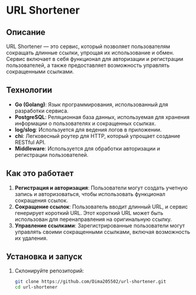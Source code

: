 # URL Shortener

## Описание

URL Shortener — это сервис, который позволяет пользователям сокращать длинные ссылки, упрощая их использование и обмен. Сервис включает в себя функционал для авторизации и регистрации пользователей, а также предоставляет возможность управлять сокращенными ссылками.

## Технологии

- **Go (Golang)**: Язык программирования, использованный для разработки сервиса.
- **PostgreSQL**: Реляционная база данных, используемая для хранения информации о пользователях и сокращенных ссылках.
- **log/slog**: Используется для ведения логов в приложении.
- **chi**: Легковесный роутер для HTTP, который упрощает создание RESTful API.
- **Middleware**: Используется для обработки авторизации и регистрации пользователей.

## Как это работает

1. **Регистрация и авторизация**: Пользователи могут создать учетную запись и авторизоваться, чтобы использовать функционал сокращения ссылок.
2. **Сокращение ссылок**: Пользователь вводит длинный URL, и сервис генерирует короткий URL. Этот короткий URL может быть использован для перенаправления на оригинальную ссылку.
3. **Управление ссылками**: Зарегистрированные пользователи могут управлять своими сокращенными ссылками, включая возможность их удаления.

## Установка и запуск

1. Склонируйте репозиторий:
   ```bash
   git clone https://github.com/Dima205502/url-shortener.git
   cd url-shortener
